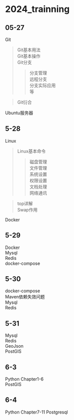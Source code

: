 # 2024_trainning
##  05-27   
Git   
> Git基本用法  
> Git基本操作  
> Git分支    
>>  分支管理   
>>  远程分支   
>>  分支实际应用   
>>  等

> Git衍合

Ubuntu服务器  

##  5-28
Linux
> Linux基本命令  
>> 磁盘管理  
>> 文件管理  
>> 系统设置  
>> 权限设置  
>> 文档处理  
>> 网络通讯

> top详解  
> Swap作用

Docker


##  5-29  
Docker  
Mysql  
Redis  
docker-compose  

##  5-30
docker-compose  
Maven依赖失效问题  
Mysql  
Redis  

##  5-31
Mysql  
Redis  
GeoJson  
PostGIS  

##  6-3  
Python Chapter1-6  
PostGIS  

##  6-4  
Python Chapter7-11
Postgresql

